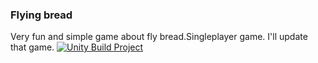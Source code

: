 ### Flying bread
Very fun and simple game about fly bread.Singleplayer game. I'll update that game.
[![Unity Build Project](https://github.com/MihailRoot/cubes/actions/workflows/main.yml/badge.svg?branch=main)](https://github.com/MihailRoot/cubes/actions/workflows/main.yml)
